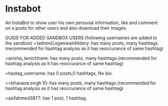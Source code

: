 # Instabot
An InstaBot to show user his own personal information, like and comment on a posts for other users and also download their images.

GUIDE FOR ADDED SANDBOX USERS:(following usernames are added to the sandbox)
=(admin)Legenwait4itdary: has many posts, many hashtags.(recommended for hashtag analysis as it has reoccurance of same hashtag)

=anisha_lamichhane: has many posts, many hashtags.(recommended for hashtag analysis as it has reoccurance of same hashtag)

=hastag_username: has 0 posts,0 hashtags, No bio.

==bhavana.singh.10: has many posts, many hashtags.(recommended for hashtag analysis as it has reoccurance of same hashtag)

=asifahmed3877: has 1 post, 1 hashtag.


